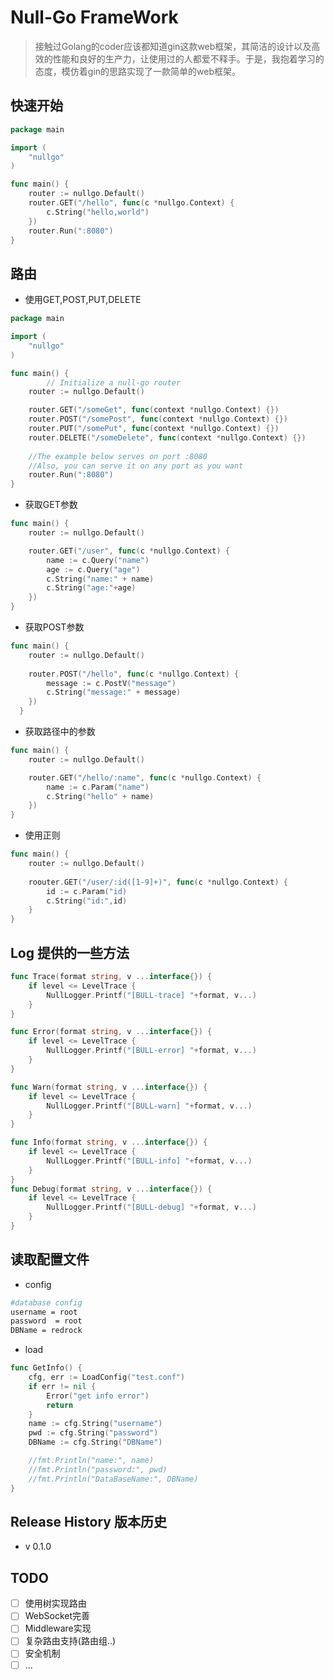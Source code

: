 # Null-Go FrameWork
> 接触过Golang的coder应该都知道gin这款web框架，其简洁的设计以及高效的性能和良好的生产力，让使用过的人都爱不释手。于是，我抱着学习的态度，模仿着gin的思路实现了一款简单的web框架。
## 快速开始
```go
package main

import (
	"nullgo"
)

func main() {
	router := nullgo.Default()
	router.GET("/hello", func(c *nullgo.Context) {
		c.String("hello,world")
	})
	router.Run(":8080")
}
```

## 路由
* 使用GET,POST,PUT,DELETE
```go
package main

import (
	"nullgo"
)

func main() {
        // Initialize a null-go router
	router := nullgo.Default()

	router.GET("/someGet", func(context *nullgo.Context) {})
	router.POST("/somePost", func(context *nullgo.Context) {})
	router.PUT("/somePut", func(context *nullgo.Context) {})
	router.DELETE("/someDelete", func(context *nullgo.Context) {})
	
	//The example below serves on port :8080
	//Also, you can serve it on any port as you want
	router.Run(":8080")
}
```

* 获取GET参数
```go
func main() {
	router := nullgo.Default()

	router.GET("/user", func(c *nullgo.Context) {
		name := c.Query("name")
		age := c.Query("age")
		c.String("name:" + name)
		c.String("age:"+age)
	})
}
```

* 获取POST参数
```go
func main() {
  	router := nullgo.Default()
  
  	router.POST("/hello", func(c *nullgo.Context) {
  		message := c.PostV("message")
  		c.String("message:" + message)
  	})
  }
```

* 获取路径中的参数
```go
func main() {
	router := nullgo.Default()

	router.GET("/hello/:name", func(c *nullgo.Context) {
		name := c.Param("name")
		c.String("hello" + name)
	})
}
```

* 使用正则
```go
func main() {
	router := nullgo.Default()
	
	roouter.GET("/user/:id([1-9]+)", func(c *nullgo.Context) {
		id := c.Param("id)
		c.String("id:",id)
	}
}
```


## Log 提供的一些方法
```go
func Trace(format string, v ...interface{}) {
	if level <= LevelTrace {
		NullLogger.Printf("[BULL-trace] "+format, v...)
	}
}

func Error(format string, v ...interface{}) {
	if level <= LevelTrace {
		NullLogger.Printf("[BULL-error] "+format, v...)
	}
}

func Warn(format string, v ...interface{}) {
	if level <= LevelTrace {
		NullLogger.Printf("[BULL-warn] "+format, v...)
	}
}

func Info(format string, v ...interface{}) {
	if level <= LevelTrace {
		NullLogger.Printf("[BULL-info] "+format, v...)
	}
}
func Debug(format string, v ...interface{}) {
	if level <= LevelTrace {
		NullLogger.Printf("[BULL-debug] "+format, v...)
	}
}
```


## 读取配置文件
* config 
```sh
#database config
username = root
password  = root
DBName = redrock
```

* load
```go
func GetInfo() {
	cfg, err := LoadConfig("test.conf")
	if err != nil {
		Error("get info error")
		return
	}
	name := cfg.String("username")
	pwd := cfg.String("password")
	DBName := cfg.String("DBName")

	//fmt.Println("name:", name)
	//fmt.Println("password:", pwd)
	//fmt.Println("DataBaseName:", DBName)
}
```

## Release History 版本历史
* v 0.1.0


##  TODO 
- [ ] 使用树实现路由
- [ ] WebSocket完善
- [ ] Middleware实现
- [ ] 复杂路由支持(路由组..)
- [ ] 安全机制
- [ ] ...
